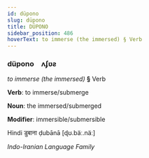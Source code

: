 ```yaml
---
id: düpono
slug: düpono
title: DÜPONO
sidebar_position: 486
hoverText: to immerse (the immersed) § Verb
---
```


### düpono&emsp;<span kind="abugida">ʌʄʋƨ</span>

*to immerse (the immersed)* **§** Verb

**Verb**: to immerse/submerge

**Noun**: the immersed/submerged

**Modifier**: immersible/submersible

Hindi डुबाना ḍubānā [ɖʊ.bäː.näː]

*Indo-Iranian Language Family*
